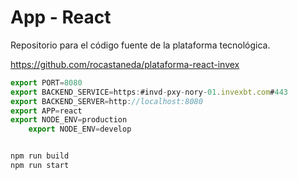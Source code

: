 # App - React
Repositorio para el código fuente de la plataforma tecnológica.

https://github.com/rocastaneda/plataforma-react-invex

```js
export PORT=8080
export BACKEND_SERVICE=https:#invd-pxy-nory-01.invexbt.com#443
export BACKEND_SERVER=http://localhost:8080
export APP=react
export NODE_ENV=production
	export NODE_ENV=develop


npm run build
npm run start

```
